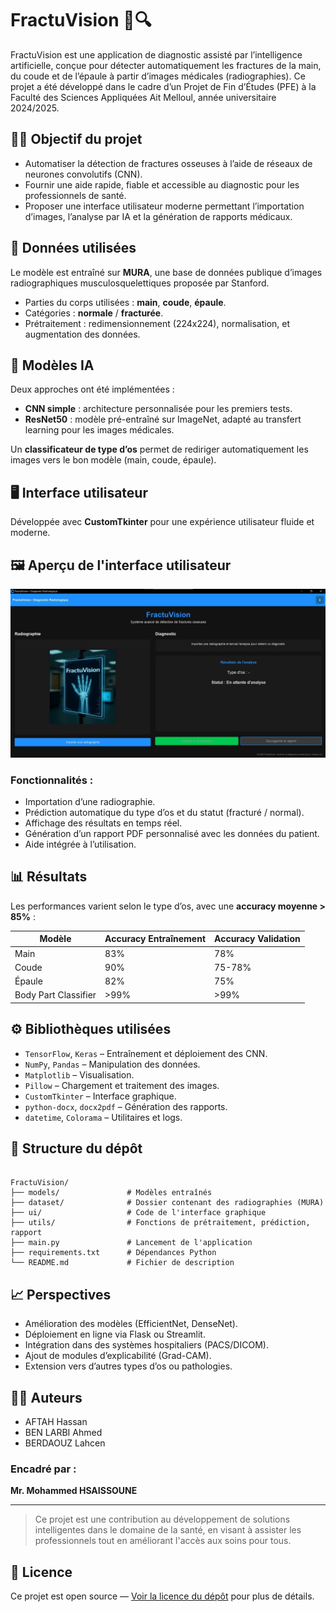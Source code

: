 
# FractuVision 🦴🔍

FractuVision est une application de diagnostic assisté par l’intelligence artificielle, conçue pour détecter automatiquement les fractures de la main, du coude et de l’épaule à partir d’images médicales (radiographies). Ce projet a été développé dans le cadre d’un Projet de Fin d’Études (PFE) à la Faculté des Sciences Appliquées Ait Melloul, année universitaire 2024/2025.

## 👨‍⚕️ Objectif du projet

- Automatiser la détection de fractures osseuses à l’aide de réseaux de neurones convolutifs (CNN).
- Fournir une aide rapide, fiable et accessible au diagnostic pour les professionnels de santé.
- Proposer une interface utilisateur moderne permettant l’importation d’images, l’analyse par IA et la génération de rapports médicaux.

## 📸 Données utilisées

Le modèle est entraîné sur **MURA**, une base de données publique d’images radiographiques musculosquelettiques proposée par Stanford.

- Parties du corps utilisées : **main**, **coude**, **épaule**.
- Catégories : **normale** / **fracturée**.
- Prétraitement : redimensionnement (224x224), normalisation, et augmentation des données.

## 🧠 Modèles IA

Deux approches ont été implémentées :

- **CNN simple** : architecture personnalisée pour les premiers tests.
- **ResNet50** : modèle pré-entraîné sur ImageNet, adapté au transfert learning pour les images médicales.

Un **classificateur de type d’os** permet de rediriger automatiquement les images vers le bon modèle (main, coude, épaule).

## 🖥️ Interface utilisateur

Développée avec **CustomTkinter** pour une expérience utilisateur fluide et moderne.
## 🖼️ Aperçu de l'interface utilisateur
<div align="center">
<img src="https://github.com/drx-s/FractuVision/blob/main/assets/interface_main.jpg?raw=true " alt="FractuVision Interface" width="800" />
</div>

### Fonctionnalités :
- Importation d’une radiographie.
- Prédiction automatique du type d’os et du statut (fracturé / normal).
- Affichage des résultats en temps réel.
- Génération d’un rapport PDF personnalisé avec les données du patient.
- Aide intégrée à l’utilisation.

## 📊 Résultats

Les performances varient selon le type d’os, avec une **accuracy moyenne > 85%** :

| Modèle         | Accuracy Entraînement | Accuracy Validation |
|----------------|------------------------|----------------------|
| Main           | 83%                    | 78%                  |
| Coude          | 90%                    | 75-78%               |
| Épaule         | 82%                    | 75%                  |
| Body Part Classifier | >99%             | >99%                 |

## ⚙️ Bibliothèques utilisées

- `TensorFlow`, `Keras` – Entraînement et déploiement des CNN.
- `NumPy`, `Pandas` – Manipulation des données.
- `Matplotlib` – Visualisation.
- `Pillow` – Chargement et traitement des images.
- `CustomTkinter` – Interface graphique.
- `python-docx`, `docx2pdf` – Génération des rapports.
- `datetime`, `Colorama` – Utilitaires et logs.

## 📁 Structure du dépôt

```

FractuVision/
├── models/               # Modèles entraînés
├── dataset/              # Dossier contenant des radiographies (MURA)
├── ui/                   # Code de l'interface graphique
├── utils/                # Fonctions de prétraitement, prédiction, rapport
├── main.py               # Lancement de l'application
├── requirements.txt      # Dépendances Python
└── README.md             # Fichier de description

```

## 📈 Perspectives

- Amélioration des modèles (EfficientNet, DenseNet).
- Déploiement en ligne via Flask ou Streamlit.
- Intégration dans des systèmes hospitaliers (PACS/DICOM).
- Ajout de modules d’explicabilité (Grad-CAM).
- Extension vers d’autres types d’os ou pathologies.

## 👨‍🎓 Auteurs

- AFTAH Hassan  
- BEN LARBI Ahmed  
- BERDAOUZ Lahcen  

### Encadré par :  
**Mr. Mohammed HSAISSOUNE**

---

> Ce projet est une contribution au développement de solutions intelligentes dans le domaine de la santé, en visant à assister les professionnels tout en améliorant l'accès aux soins pour tous.

## 📎 Licence

Ce projet est open source — [Voir la licence du dépôt](LICENSE) pour plus de détails.



